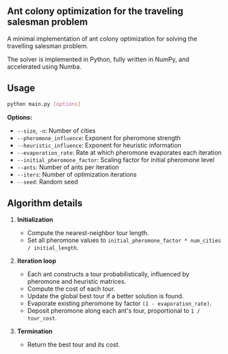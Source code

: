 ## Ant colony optimization for the traveling salesman problem

A minimal implementation of ant colony optimization for solving the travelling salesman problem.

The solver is implemented in Python, fully written in NumPy, and accelerated using Numba.

## Usage

```bash
python main.py [options]
```

**Options:**

* `--size`, `-n`: Number of cities
* `--pheromone_influence`: Exponent for pheromone strength
* `--heuristic_influence`: Exponent for heuristic information
* `--evaporation_rate`: Rate at which pheromone evaporates each iteration
* `--initial_pheromone_factor`: Scaling factor for initial pheromone level
* `--ants`: Number of ants per iteration
* `--iters`: Number of optimization iterations
* `--seed`: Random seed

## Algorithm details

1. **Initialization**

   * Compute the nearest-neighbor tour length.
   * Set all pheromone values to `initial_pheromone_factor * num_cities / initial_length`.

2. **Iteration loop**

   * Each ant constructs a tour probabilistically, influenced by pheromone and heuristic matrices.
   * Compute the cost of each tour.
   * Update the global best tour if a better solution is found.
   * Evaporate existing pheromone by factor `(1 - evaporation_rate)`.
   * Deposit pheromone along each ant's tour, proportional to `1 / tour_cost`.

3. **Termination**

   * Return the best tour and its cost.
